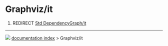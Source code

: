 # Graphviz/it
1.  REDIRECT [Std DependencyGraph/it](Std_DependencyGraph/it.md)



---
![](images/Button_right.svg) [documentation index](../README.md) > Graphviz/it

